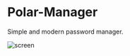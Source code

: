 # Polar-Manager
Simple and modern password manager.

![screen](https://user-images.githubusercontent.com/34581569/40131093-4086e8b0-5939-11e8-8854-b633ffcc85d4.png)
